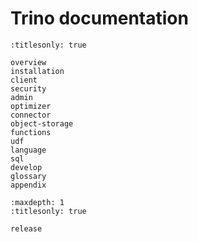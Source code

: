 # Trino documentation

```{toctree}
:titlesonly: true

overview
installation
client
security
admin
optimizer
connector
object-storage
functions
udf
language
sql
develop
glossary
appendix
```

```{toctree}
:maxdepth: 1
:titlesonly: true

release
```
